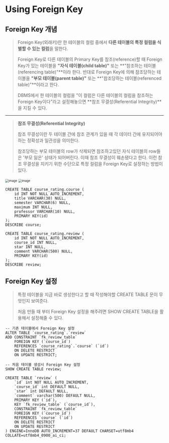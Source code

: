 # Using Foreign Key

## Foreign Key 개념

> Foreign Key(외래키)란 한 테이블의 컬럼 중에서 **다른 테이블의 특정 컬럼을 식별할 수 있는 컬럼**을 말한다.
>
> Foreign Key로 다른 테이블의 Primary Key를 참조(reference)할 때 Foreign Key가 있는 테이블을 **"자식 테이블(child table)"** 또는 **"참조하는 테이블(referencing table)"**이라 한다. 반대로 Foreign Key에 의해 참조당하는 테이블을 **"부모 테이블(parent table)"** 또는 **"참조당하는 테이블(referenced table)"**이라고 한다.
>
> DBMS에서 한 테이블의 컬럼을 "이 컬럼은 다른 테이블의 컬럼을 참조하는 Foreign Key이다"라고 설정해놓으면 **참조 무결성(Referential Integrity)**을 지킬 수 있다.

---

> **참조 무결성(Referential Integrity)**
>
> 참조 무결성이란 두 테이블 간에 참조 관계가 있을 때 각 데이터 간에 유지되어야 하는 정확성과 일관성을 의미한다.
>
> 참조당하는 부모 테이블의 row가 삭제되면 참조하고있던 자식 테이블의 row들은 '부모 잃은' 상태가 되어버린다. 이때 참조 무결성이 훼손됐다고 한다. 이런 참조 무결성을 지키기 위한 수단으로 특정 컬럼을 Foreign Key로 설정하는 방법이 있다.

<img src="https://user-images.githubusercontent.com/64063767/114396910-135cf600-9bd9-11eb-8c0b-577c3d323b17.png" alt="image" style="zoom:67%;" />

<img src="https://user-images.githubusercontent.com/64063767/114404313-8ddd4400-9be0-11eb-85b8-f5156653dc71.png" alt="image" style="zoom:67%;" />

```mysql
CREATE TABLE course_rating.course (
	id INT NOT NULL AUTO_INCREMENT,
    title VARCHAR(30) NULL,
    semester VARCHAR(6) NULL,
    maximum INT NULL,
    professor VARCHAR(10) NULL,
    PRIMARY KEY(id)
);
DESCRIBE course;

CREATE TABLE course_rating.review (
	id INT NOT NULL AUTO_INCREMENT,
    course_id INT NULL,
    star INT NULL,
    comment VARCHAR(500) NULL,
    PRIMARY KEY(id)
);
DESCRIBE review;
```



## Foreign Key 설정

> 특정 테이블을 지금 바로 생성한다고 할 때 작성해야할 CREATE TABLE 문이 무엇인지 보여준다.
>
> 처음 만들 때 부터 Foreign Key  설정을 해주려면 SHOW CREATE TABLE을 활용해서 설정해줄 수 있다.

```mysql
-- 기존 테이블에서 Foreign Key 설정
ALTER TABLE `course_rating`.`review` 
ADD CONSTRAINT `fk_review_table`
	FOREIGN KEY (`course_id`)
	REFERENCES `course_rating`.`course` (`id`)
	ON DELETE RESTRICT
	ON UPDATE RESTRICT;

-- 처음 테이블 생성시 Foreign Key 설정
SHOW CREATE TABLE review;

CREATE TABLE `review` (
  	`id` int NOT NULL AUTO_INCREMENT,
  	`course_id` int DEFAULT NULL,
  	`star` int DEFAULT NULL,
  	`comment` varchar(500) DEFAULT NULL,
  	PRIMARY KEY (`id`),
  	KEY `fk_review_table` (`course_id`),
  	CONSTRAINT `fk_review_table` 
    FOREIGN KEY (`course_id`) 
    REFERENCES `course` (`id`) 
    ON DELETE RESTRICT 
    ON UPDATE RESTRICT
) ENGINE=InnoDB AUTO_INCREMENT=37 DEFAULT CHARSET=utf8mb4 COLLATE=utf8mb4_0900_ai_ci;
```

